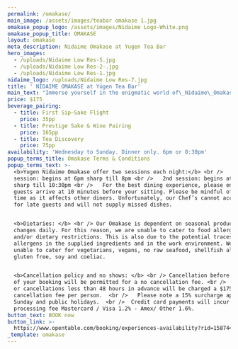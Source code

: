 ```yaml
---
permalink: /omakase/
main_image: /assets/images/teabar omakase 1.jpg
omakase_popup_logo: /assets/images/Nidaime Logo-White.png
omakase_popup_title: OMAKASE
layout: omakase
meta_description: Nidaime Omakase at Yugen Tea Bar
hero_images:
  - /uploads/Nidaime Low Res-5.jpg
  - /uploads/Nidaime Low Res-2-.jpg
  - /uploads/Nidaime Low Res-1.jpg
nidaime_logo: /uploads/Nidaime Low Res-7.jpg
title: ' NIDAIME OMAKASE at Yūgen Tea Bar'
main_text: "Immerse yourself in the enigmatic world of\_Nidaime\_Omakase.\n\nOmakase is a culinary journey guided by the chef, seasonal produce, and creativity. Our talented Chefs\_and Sommeliers curate a refined multi-course menu right before your eyes, that goes beyond the ordinary and features the finest seasonal ingredients sourced. Our\_ever-evolving\_beverage menu\_includes small release, rare & one-off pairings\_of high-quality\_Sake, Tea & Whisky’s available as an add on\_to complement your dining journey.\n\nHosted at\_Yūgen\_Tea Bar,\_this intimate 8 seater Chef-to-Guest experience\_serves as\_an\_incubator for experimental\_ideas in a\_laid-back\_and entertaining space.\n"
price: $175
beverage_pairing:
  - title: First Sip–Sake Flight
    price: 35pp
  - title: Prestige Sake & Wine Pairing
    price: 165pp
  - title: Tea Discovery
    price: 75pp
availability: 'Wednesday to Sunday. Dinner only. 6pm or 8:30pm'
popup_terms_title: Omakase Terms & Conditions
popup_terms_text: >-
  <b>Yugen Nidaime Omakase offer two sessions each night:</b> <br />   1st
  session: begins at 6pm sharp till 8pm <br />   2nd session: begins at 8.30pm
  sharp till 10:30pm <br />   For the best dining experience, please ensure all
  guests arrive at 10 minutes before your sitting. Please be mindful of dining
  time as it affects other diners. Unfortunately, our Chef’s cannot accommodate
  for late guests and will not supply missed dishes.


  <b>Dietaries: </b> <br /> Our Omakase is dependent on seasonal produce and
  changes daily. For this reason, we are unable to cater to food allergies
  and/or dietary restrictions. This is also due to the potential traces of
  allergens in the supplied ingredients and in the work environment. We are
  unable to cater for vegetarians, vegans, no raw seafood, shellfish allergies,
  gluten free, soy and coeliac.


  <b>Cancellation policy and no shows: </b> <br /> Cancellation before 48 hours
  of your booking will be permitted for a no cancellation fee. <br />   No shows
  or cancellations less than 48 hours in advance will be charged a $175
  cancellation fee per person.  <br />   Please note a 15% surcharge apply on
  Sunday and public holidays.  <br />  Credit card payments will incur a
  processing fee Mastercard / Visa 1.2% - Amex/ Other 1.6%.
button_text: BOOK now
button_link: >-
  https://www.opentable.com/booking/experiences-availability?rid=158744&restref=158744&experienceId=191894&utm_source=external&utm_medium=referral&utm_campaign=shared
_template: omakase
---
```


